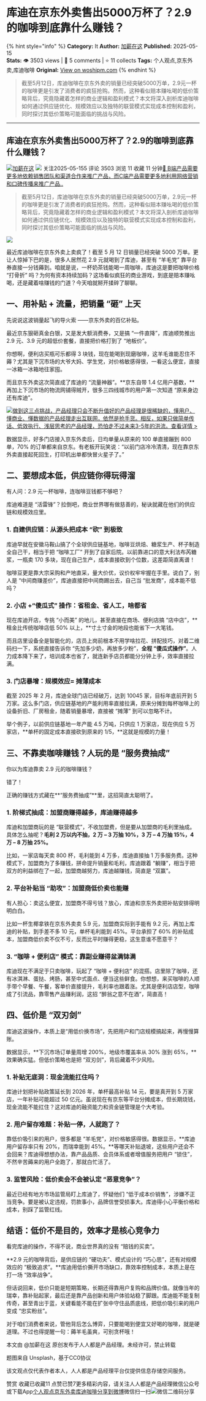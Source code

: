 # 库迪在京东外卖售出5000万杯了？2.9的咖啡到底靠什么赚钱？
{% hint style="info" %}
**Category:** It
**Author:** [加薪在这](https://www.woshipm.com/u/1073708)
**Published:** 2025-05-15  
**Stats:** 👁️ 3503 views | 💬 5 comments | ⭐ 11 collects
**Tags:** 个人观点,京东外卖,库迪咖啡
**Original:** [View on woshipm.com](https://www.woshipm.com/it/6216701.html)
{% endhint %}
> 截至5月12日，库迪咖啡在京东外卖的销量已经突破5000万单，2.9元一杯的咖啡更是引发了消费者的疯狂抢购。然而，这种看似赔本赚吆喝的低价策略背后，究竟隐藏着怎样的商业逻辑和盈利模式？本文将深入剖析库迪咖啡如何通过供应链优化、规模效应以及独特的联营模式实现成本控制和盈利，同时探讨其低价策略可能面临的挑战与风险。

---

## 库迪在京东外卖售出5000万杯了？2.9的咖啡到底靠什么赚钱？

[![](https://static.woshipm.com/pmapp_avatar_20250217142505_6053.jpeg?imageView2/1/w/72/h/72/q/100)](https://www.woshipm.com/u/1073708)[加薪在这](https://www.woshipm.com/u/1073708) ![](https://static.woshipm.com/tag/1101_1@2x.png) 关注2025-05-155 评论 3503 浏览 11 收藏 11 分钟[🔗 B端产品需要更多地依赖销售团队和渠道合作来推广产品，而C端产品需要更多地利用网络营销和口碑传播来推广产品..](https://ke.qidianla.com/courses/bcpm)

> 截至5月12日，库迪咖啡在京东外卖的销量已经突破5000万单，2.9元一杯的咖啡更是引发了消费者的疯狂抢购。然而，这种看似赔本赚吆喝的低价策略背后，究竟隐藏着怎样的商业逻辑和盈利模式？本文将深入剖析库迪咖啡如何通过供应链优化、规模效应以及独特的联营模式实现成本控制和盈利，同时探讨其低价策略可能面临的挑战与风险。

![](https://image.woshipm.com/wp-files/2023/03/ATNN0mKUm1AcsJFku3qk.png)

最近库迪咖啡在京东外卖上卖疯了！截至 5 月 12 日销量已经突破 5000 万单。更让人惊掉下巴的是，很多人居然花 2.9 元就喝到了库迪，甚至有 “羊毛党” 靠平台券直接一分钱薅到。咱就是说，一杯奶茶钱能喝一周咖啡，库迪这是要把咖啡价格 “打骨折” 吗？为何有资本持续加码？这场看似疯狂的商业游戏，到底是赔本赚吆喝，还是藏着啥赚钱的门道？今天咱就掰开揉碎了聊聊。

## 一、用补贴 + 流量，把销量 “砸” 上天

先说说这波销量起飞的导火索 ——京东外卖的百亿补贴。

最近京东狠砸真金白银，又是发大额消费券，又是搞 “一件直降”，库迪顺势推出 2.9 元、3.9 元的超低价套餐，直接把价格打到了 “地板价”。

你想啊，便利店买瓶可乐都得 3 块钱，现在能喝到现磨咖啡，这羊毛谁能忍住不薅？尤其是下沉市场的大爷大妈、学生党，对价格敏感得很，一看这么便宜，直接一冰箱一冰箱地往家囤。

而且京东外卖这次简直成了库迪的 “流量神器”。**京东自带 1.4 亿用户基数，**再加上下沉市场的物流网铺得贼开，很多三四线城市的用户第一次知道 “原来身边还有库迪”。

[![](https://image.woshipm.com/2023/07/27/1788a218-2c7f-11ee-b91f-00163e0b5ff3.png)做到这三点挑战，产品经理只会不断升值好的产品经理是很稀缺的，懂用户、懂商业、懂数据的产品经理走出互联网，依然是抢手货。相反，如果只做简单传话、低效执行、浅层思考的产品经理，恐怕走不过未来3-5年的洪流。查看详情 >](https://ke.qidianla.com/courses/bcpm)

数据显示，好多门店接入京东外卖后，日均单量从原来的 100 单直接蹦到 800 单，70% 的订单都来自京东。有老板开玩笑说：“以前门店冷冷清清，现在靠京东外卖直接起死回生，打印机出单都快冒火星子了。”

## 二、要想成本低，供应链你得玩得溜

有人问：2.9 元一杯咖啡，连咖啡豆钱都不够吧？

库迪难道是 “活雷锋”？拉倒吧，商业世界哪有做慈善的，秘诀就藏在他们的供应链和规模效应里。

### 1\. 自建供应链：从源头把成本 “砍” 到极致

库迪早就在安徽马鞍山搞了个全球供应链基地，咖啡豆烘焙、糖浆生产、杯子制造全自己干，相当于把 “咖啡工厂” 开到了自家后院。以前靠进口的意大利法布芮糖浆，一瓶卖 170 多块，现在自己生产，成本直接砍到个位数，这差距简直离谱！

咖啡豆更是靠大宗采购和产地直采，量大价优，议价权牢牢握在手里。说白了，别人是 “中间商赚差价”，库迪直接把中间商踢出去，自己当 “批发商”，成本能不低吗？

### 2\. 小店 +“傻瓜式” 操作：省租金、省人工，啥都省

现在库迪开店，专挑 “小而美” 的地儿，甚至直接在商场、便利店搞 “店中店”，**租金比传统咖啡店低 50% 以上，**寸土寸金的地段也能省下一大笔钱。

而且店里设备全是智能化的，店员上岗前根本不用学啥拉花、拼配技巧，对着二维码扫一下，系统直接告诉你 “先加多少奶，再放多少粉”，**全程 “傻瓜式操作”**。人力成本降下来了，培训成本也省了，就连新手店员都能分分钟上手，效率直接拉满。

### 3\. 门店暴增：规模效应= 摊薄成本

截至 2025 年 2 月，库迪全球门店已经破万，达到 10045 家，目标年底前开到 5 万家。这么多门店，供应链基地的产能利用率直接拉满，原来分摊到每杯咖啡上的设备折旧、厂房租金，随着销量暴增，直接被 “摊薄” 到可以忽略不计。

举个例子，以前供应链基地一年产能 4.5 万吨，只供应 1 万家店，现在供应 5 万家店，**单杯的固定成本直接砍到原来的 1/5，**这就是规模的力量！

## 三、不靠卖咖啡赚钱？人玩的是 “服务费抽成”

你以为库迪靠卖 2.9 元的咖啡赚钱？

错了！

正确的赚钱方式藏在**“服务费抽成”**里，这招简直太聪明了。

### 1\. 阶梯式抽成：加盟商赚得越多，库迪赚得越多

库迪和加盟商玩的是 “联营模式”，不收加盟费，但是要从加盟商的毛利里抽成。具体怎么抽呢？**毛利 2 万以内不抽，2 万 – 3 万抽 10%，3 万 – 4 万抽 15%，4 万 – 8 万抽 25%。**

比如，一家店每天卖 800 杯，毛利能到 4 万多，库迪直接抽 1 万多服务费。这种模式下，加盟商为了多赚钱，拼命提升销量和毛利，库迪跟着 “躺赚”，相当于把双方的利益绑在了一起，加盟商越努力，库迪越赚钱，简直是 “双赢”。

### 2\. 平台补贴当 “助攻”：加盟商低价卖也能赚

有人担心：卖这么便宜，加盟商不得亏钱？放心，库迪和京东外卖把补贴安排得明明白白。

比如一杯生椰拿铁在京东外卖卖 5.9 元，加盟商实际到手能有 9.2 元，再加上库迪的补贴，到手差不多 10 元，单杯毛利能到 45%。平台承担了 60% 的补贴成本，加盟商低价卖不仅不亏，反而比平时赚得更稳，这生意谁不愿意干？

### 3\. “咖啡 + 便利店” 模式：靠副业赚得盆满钵满

库迪现在不满足于只卖咖啡，玩起了 “咖啡 + 便利店” 的混搭。店里除了咖啡，还有冰淇淋、蛋挞、烤肠，甚至中式面点、便当这些鲜食。你想想，来买咖啡的人顺手带个早餐、午餐，客单价直接提升，毛利率也跟着涨。尤其是便利店店型，咖啡成了引流品，靠零售产品赚利润，这招 “醉翁之意不在酒”，简直高！

## 四、低价是 “双刃剑”

库迪这波操作，本质上是“用低价换市场”，先把用户和门店规模搞起来，再慢慢算账。

数据显示，**下沉市场订单量周增 200%，地级市覆盖率从 30% 涨到 65%，**效果确实猛。但低价策略也是把 “双刃剑”，背后藏着不少风险。

### 1\. 补贴无底洞：现金流能扛住吗？

库迪计划把补贴政策延长到 2026 年，单杯最高补贴 14 元，要是真开到 5 万家店，一年补贴可能超过 50 亿元。虽说现在有京东等平台分摊成本，但长期烧钱，现金流能不能扛住？这对库迪的融资能力和资金链管理是个大考验。

### 2\. 用户留存难题：补贴一停，人就跑了？

靠低价吸引来的用户，很多都是 “羊毛党”，对价格敏感得很。数据显示，**库迪用户留存率只有 20%，而瑞幸能到 45%。**等哪天补贴退坡，这些用户还会不会回来？库迪得想想办法，靠产品品质、会员体系或者增值服务把用户 “锁住”，不然辛苦薅来的用户全跑了，那就白忙活了。

### 3\. 监管风险：低价卖会不会被认定 “恶意竞争”？

最近已经有地方市场监管局盯上库迪了，怀疑他们 “低于成本价销售”，涉嫌不正当竞争。要是被认定违规，罚款事小，品牌信誉受损事大。库迪得小心平衡价格和成本，别踩了监管红线。

## 结语：低价不是目的，效率才是核心竞争力

看完库迪的操作，不得不说，商业世界真的没有 “赔钱的买卖”。

**2.9 元的咖啡背后，是供应链的 “硬功夫”、模式设计的 “巧心思”，还有对规模效应的 “极致追求”。**库迪用低价撕开市场缺口，靠效率控制成本，本质上是在打一场 “效率战争”。

但话说回来，低价只能是短期策略，长期还得靠用户复购和品牌价值。就像当年的瑞幸，靠补贴起家，最后还是靠产品创新和用户体验站稳了脚跟。库迪能不能复制传奇，甚至青出于蓝，关键看能不能在扩张中守住品质底线，把低价吸引来的用户变成 “忠实粉丝”。

对于咱们消费者来说，管他背后怎么博弈，只要能喝到便宜又好喝的咖啡，就是硬道理。不过也得提醒一句：薅羊毛虽爽，可别贪杯哦！

本文由 @加薪在这 原创发布于人人都是产品经理。未经许可，禁止转载

题图来自 Unsplash，基于CC0协议

该文观点仅代表作者本人，人人都是产品经理平台仅提供信息存储空间服务。

赞赏 收藏已收藏11 点赞已赞7更多精彩内容，请关注人人都是产品经理微信公众号或下载App[个人观点](https://www.woshipm.com/tag/%e4%b8%aa%e4%ba%ba%e8%a7%82%e7%82%b9)[京东外卖](https://www.woshipm.com/tag/%e4%ba%ac%e4%b8%9c%e5%a4%96%e5%8d%96)[库迪咖啡](https://www.woshipm.com/tag/%e5%ba%93%e8%bf%aa%e5%92%96%e5%95%a1)[分享到微博](https://service.weibo.com/share/share.php?appkey=2775287854&title=库迪在京东外卖售出5000万杯了？2.9的咖啡到底靠什么赚钱？&url=https://www.woshipm.com/it/6216701.html&pic=https://image.woshipm.com/wp-files/2023/03/ATNN0mKUm1AcsJFku3qk.png)微信扫一扫![微信二维码](https://api.pwmqr.com/qrcode/create/?url=https://www.woshipm.com/it/6216701.html)分享